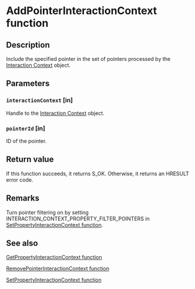 # AddPointerInteractionContext function

## Description

Include the specified pointer in the set of pointers processed by the [Interaction Context](https://learn.microsoft.com/windows/win32/api/_input_intcontext/) object.

## Parameters

### `interactionContext` [in]

Handle to the [Interaction Context](https://learn.microsoft.com/windows/win32/api/_input_intcontext/) object.

### `pointerId` [in]

ID of the pointer.

## Return value

If this function succeeds, it returns S_OK.
Otherwise, it returns an HRESULT error code.

## Remarks

Turn pointer filtering on by setting INTERACTION_CONTEXT_PROPERTY_FILTER_POINTERS in [SetPropertyInteractionContext function](https://learn.microsoft.com/windows/win32/api/interactioncontext/nf-interactioncontext-setpropertyinteractioncontext).

## See also

[GetPropertyInteractionContext function](https://learn.microsoft.com/windows/win32/api/interactioncontext/nf-interactioncontext-getpropertyinteractioncontext)

[RemovePointerInteractionContext function](https://learn.microsoft.com/windows/win32/api/interactioncontext/nf-interactioncontext-removepointerinteractioncontext)

[SetPropertyInteractionContext function](https://learn.microsoft.com/windows/win32/api/interactioncontext/nf-interactioncontext-setpropertyinteractioncontext)